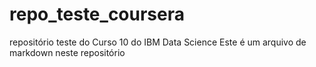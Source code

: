# repo_teste_coursera
repositório teste do Curso 10 do IBM Data Science
Este é um arquivo de markdown neste repositório
